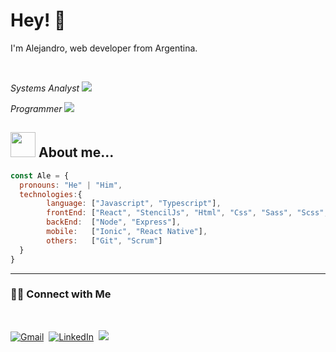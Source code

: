 <h1> Hey! 👋 </h1>

<p>I'm Alejandro, web developer from Argentina.</p>
<br>
<p><em>Systems Analyst</em> <img src="https://user-images.githubusercontent.com/55930376/199880343-6fe7a04f-4e2d-428b-93dd-b1f83959da65.png" ></p>
<p><em>Programmer</em> <img src="https://user-images.githubusercontent.com/55930376/199880451-9bb1a9ee-8c99-470b-bb43-b6821b52233a.png" ></p>

<h2><img src="https://user-images.githubusercontent.com/55930376/199881038-a9f8a485-a4c1-4f7e-ad87-383cd29218b8.png" width="40"> About me... </h2>

```javascript
const Ale = {
  pronouns: "He" | "Him",
  technologies:{
        language: ["Javascript", "Typescript"],
        frontEnd: ["React", "StencilJs", "Html", "Css", "Sass", "Scss", "Bootstrap"],
        backEnd:  ["Node", "Express"],
        mobile:   ["Ionic", "React Native"],
        others:   ["Git", "Scrum"]
  }
}
```


<hr>

<h3> 🤝🏻 Connect with Me </h3>

<br>
  
<a href="mailto:alexandro.aa86@gmail.com"><img alt="Gmail" src="https://user-images.githubusercontent.com/55930376/199876830-4fa15d72-ab6b-48f4-b231-4d9cd7b2471c.png"></a>&nbsp;  <a href="https://www.linkedin.com/in/oscaralejandrorios-93a"><img alt="LinkedIn" src="https://user-images.githubusercontent.com/55930376/199877147-046b08ba-e965-494d-a62c-4619ba015796.png"></a>&nbsp;  <a href="https://riosalejandro.github.io/portafolio/"><img src="https://user-images.githubusercontent.com/55930376/199877745-4beb5aa7-55a3-4d69-940c-49d7a69e5695.png" ></a>
  
